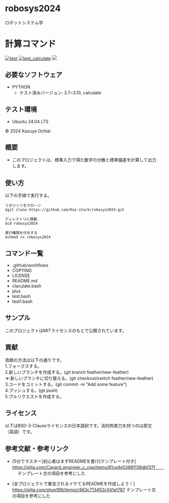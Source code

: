 # robosys2024
ロボットシステム学

# 計算コマンド
[![test](https://github.com/Kaz-stark/robosys2024/actions/workflows/test.yml/badge.svg)](https://github.com/Kaz-stark/robosys2024/actions/workflows/test.yml) [![test_calculate](https://github.com/Kaz-stark/robosys2024/actions/workflows/test_calculate.yml/badge.svg)](https://github.com/Kaz-stark/robosys2024/actions/workflows/test_calculate.yml) <img src="https://img.shields.io/badge/-Python-F2C63C.svg?logo=python&style=for-the-badge">


## 必要なソフトウェア
- PYTHON
  - テスト済みバージョン: 3.7~3.10, calculate

 ## テスト環境
 - Ubuntu 24.04 LTS

© 2024 Kazuya Ochiai

## 概要
-  このプロジェクトは、標準入力で得た数字の分散と標準偏差を計算して出力します。    　


## 使い方
以下の手順で実行する。

```
リポジトリをクローン
$git clone https://github.com/Kaz-stark/robosys2024.git

ディレクトリに移動
$cd robosys2024

実行権限を付与する
$chmod +x robosys2024
```

## コマンド一覧
- .github/workflows  
- COPYING  
- LICENSE  
- README.md  
- claculate.bash  
- plus  
- test.bash
- test1.bash
   
## サンプル
このプロジェクトはMITライセンスのもとで公開されています。

## 貢献
貢献の方法は以下の通りです。  
1.フォークスする。  
2.新しいブランチを作成する。(git branch feather/new-feather)  
⇒ 新しいブランチに切り替える。(git checkout/switch feather/new-feather)  
3.コードをコミットする。(git commit -m "Add some feature")  
4.プッシュする。(git push)  
5.プルリクエストを作成する。

## ライセンス
以下はBSD-3-Clauseライセンスの日本語訳です。法的拘束力を持つのは原文（英語）です。  

## 参考文献・参考リンク  
- [5分でマスター]初心者はまずREADMEを書け[テンプレート付き] https://qiita.com/Canard_engineer_c_cpp/items/81ce4e53881138dbf37f　　
 　 テンプレート文の項目を参考にした

- [全プロジェクトで重宝されるイケてるREADMEを作成しよう！] https://qiita.com/shun198/items/c983c713452c041ef787
    テンプレート文の項目を参考にした
